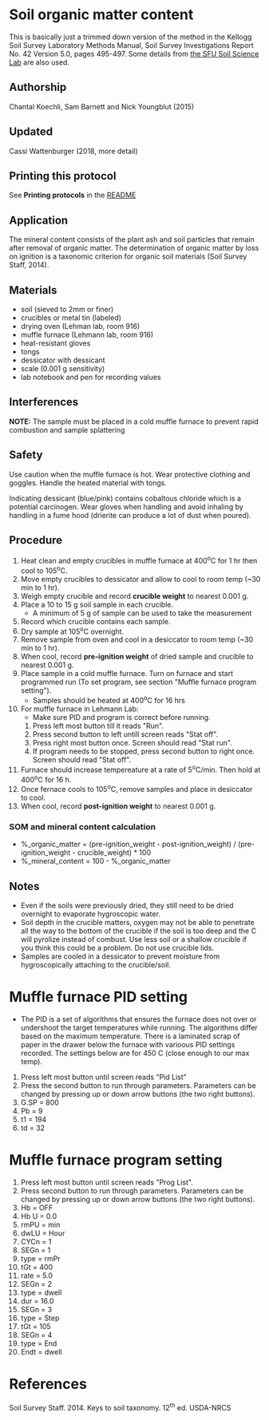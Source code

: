 Soil organic matter content
===========================

This is basically just a trimmed down version of the method in the
Kellogg Soil Survey Laboratory Methods Manual, Soil Survey Investigations Report No. 42
Version 5.0, pages 495-497. Some details from 
[the SFU Soil Science Lab](https://www.sfu.ca/soils/lab_documents/Estimation_Of_Organic_Matter_By_LOI.pdf)
are also used.

## Authorship

Chantal Koechli, Sam Barnett and Nick Youngblut (2015)

## Updated

Cassi Wattenburger (2018, more detail)

## Printing this protocol

See **Printing protocols** in the [README](../README.md#printing-protocols-conversion-of-protocols-to-pdf)

## Application

The mineral content consists of the plant ash and soil particles that remain 
after removal of organic matter. The determination of organic matter by loss on ignition
is a taxonomic criterion for organic soil materials (Soil Survey Staff, 2014).

## Materials

* soil (sieved to 2mm or finer)
* crucibles or metal tin (labeled)
* drying oven (Lehman lab, room 916)
* muffle furnace (Lehmann lab, room 916)
* heat-resistant gloves
* tongs
* dessicator with dessicant
* scale (0.001 g sensitivity)
* lab notebook and pen for recording values

## Interferences

**NOTE:** The sample must be placed in a cold muffle furnace to prevent rapid 
combustion and sample splattering

## Safety

Use caution when the muffle furnace is hot.  Wear protective clothing and 
goggles. Handle the heated material with tongs.  
  
Indicating dessicant (blue/pink) contains cobaltous chloride which is a potential carcinogen. Wear gloves when handling and avoid inhaling by handling in a fume hood (drierite can produce a lot of dust when poured).

## Procedure

1. Heat clean and empty crucibles in muffle furnace at 400<sup>o</sup>C for 1 hr then cool to 105<sup>o</sup>C.
2. Move empty crucibles to dessicator and allow to cool to room temp (~30 min to 1 hr).
3. Weigh empty crucible and record **crucible weight** to nearest 0.001 g.
4. Place a 10 to 15 g soil sample in each crucible.
   * A minimum of 5 g of sample can be used to take the measurement
5. Record which crucible contains each sample.
6. Dry sample at 105<sup>o</sup>C overnight.
7. Remove sample from oven and cool in a desiccator to room temp (~30 min to 1 hr).
6. When cool, record **pre-ignition weight** of dried sample and crucible to nearest 0.001 g.
7. Place sample in a cold muffle furnace. Turn on furnace and start programmed run (To set program, see section "Muffle furnace program setting").
   * Samples should be heated at 400<sup>o</sup>C for 16 hrs
8. For muffle furnace in Lehmann Lab:
   * Make sure PID and program is correct before running.
   1. Press left most button till it reads "Run".
   2. Press second button to left untill screen reads "Stat off".
   3. Press right most button once. Screen should read "Stat run".
   4. If program needs to be stopped, press second button to right once. Screen should read "Stat off".
9. Furnace should increase tempereature at a rate of 5<sup>o</sup>C/min. Then hold at 400<sup>o</sup>C for 16 h.
10. Once fernace cools to 105<sup>o</sup>C, remove samples and place in desiccator to cool.
11. When cool, record **post-ignition weight** to nearest 0.001 g.

### SOM and mineral content calculation

* %\_organic\_matter = (pre-ignition\_weight - post-ignition\_weight) / 
(pre-ignition\_weight - crucible\_weight) * 100
* %\_mineral\_content = 100 - %\_organic\_matter

## Notes
* Even if the soils were previously dried, they still need to be dried overnight to evaporate hygroscopic water.
* Soil depth in the crucible matters, oxygen may not be able to penetrate all the way to the bottom of the crucible if the soil is too deep and the C will pyrolize instead of combust. Use less soil or a shallow crucible if you think this could be a problem. Do not use crucible lids.
* Samples are cooled in a dessicator to prevent moisture from hygroscopically attaching to the crucible/soil.

# Muffle furnace PID setting

* The PID is a set of algorithms that ensures the furnace does not over or undershoot the target temperatures while running. The algorithms differ based on the maximum temperature. There is a laminated scrap of paper in the drawer below the furnace with varioous PID settings recorded. The settings below are for 450 C (close enough to our max temp).

1. Press left most button until screen reads "Pid List"
2. Press the second button to run through parameters. Parameters can be changed by pressing up or down arrow buttons (the two right buttons).
  1. G.SP = 800
  2. Pb = 9 
  3. t1 = 194
  4. td = 32

# Muffle furnace program setting

1. Press left most button until screen reads "Prog List".
2. Press second button to run through parameters.  Parameters can be changed by pressing up or down arrow buttons (the two right buttons).
  3. Hb = OFF
  4. Hb U = 0.0
  5. rmPU = min
  6. dwLU = Hour
  7. CYCn = 1
  8. SEGn = 1
  9. type = rmPr
  10. tGt = 400
  11. rate = 5.0
  12. SEGn = 2
  13. type = dwell
  14. dur = 16.0
  15. SEGn = 3
  16. type = Step
  17. tGt = 105
  18. SEGn = 4
  19. type = End
  20. Endt = dwell


# References

Soil Survey Staff. 2014. Keys to soil taxonomy. 12<sup>th</sup> ed. USDA-NRCS

